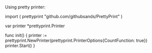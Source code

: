 Using pretty printer:

import (
    prettyprint "github.com/githubsands/PrettyPrint"
)

var printer *prettyprint.Printer

func init() {
	printer := prettyprint.NewPrinter(prettyprint.PrinterOptions{CountFunction: true})
	printer.Start()
}
